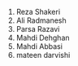1. Reza Shakeri
2. Ali Radmanesh
3. Parsa Razavi
4. Mahdi Dehghan
5. Mahdi Abbasi
6. mateen darvishi
